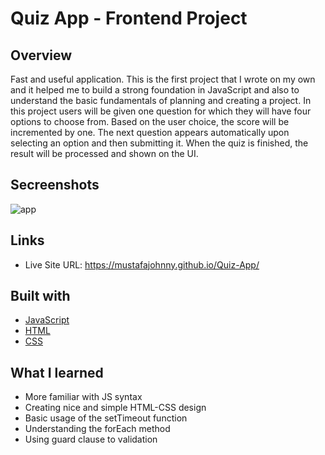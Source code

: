 # Quiz App - Frontend Project

## Overview

Fast and useful application. This is the first project that I wrote on my own and it helped me to build a strong foundation in JavaScript and also to understand the basic fundamentals of planning and creating a project. In this project users will be given one question for which they will have four options to choose from. Based on the user choice, the score will be incremented by one. The next question appears automatically upon selecting an option and then submitting it. When the quiz is finished, the result will be processed and shown on the UI.

## Secreenshots

![app](https://github.com/MustafaJohnny/Quiz-App/blob/master/screenshot.jpg?raw=true)

## Links

- Live Site URL: https://mustafajohnny.github.io/Quiz-App/

## Built with

- [JavaScript](https://developer.mozilla.org/en-US/docs/Web/JavaScript)
- [HTML](https://developer.mozilla.org/en-US/docs/Web/HTML)
- [CSS](https://developer.mozilla.org/en-US/docs/Web/CSS)

## What I learned

- More familiar with JS syntax
- Creating nice and simple HTML-CSS design
- Basic usage of the setTimeout function
- Understanding the forEach method
- Using guard clause to validation
